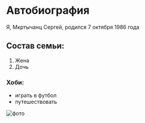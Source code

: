 # Автобиография

Я, Мкртычанц Сергей, родился 7 октября 1986 года

## Состав семьи:
1. Жена
2. Дочь

### Хоби:
* играть в футбол
* путешествовать

![фото](https://7d9e88a8-f178-4098-bea5-48d960920605.selcdn.net/828acc31-bda5-41ed-bac9-c404140a3ed4/)